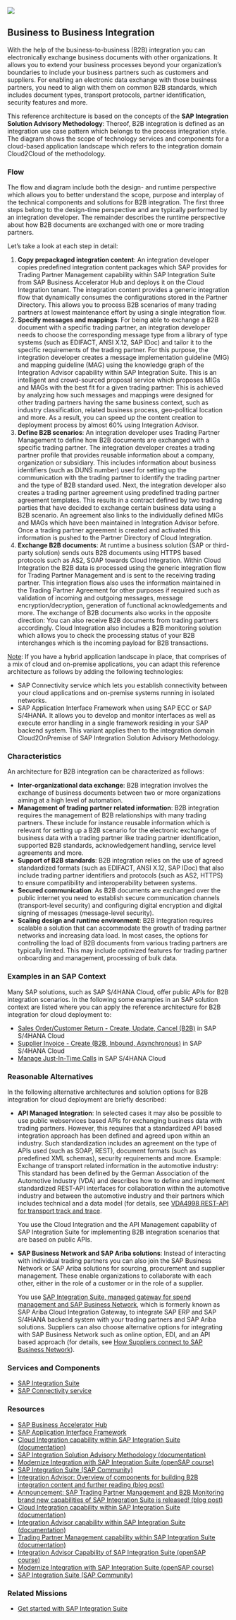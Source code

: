 <!-- dc-ref-arch-metadata : 
    {
        "id": "ref-arch-b2b-integration",
        "name": "Business to Business Integration",
        "shortDescription": "With the help of the business-to-business (B2B) integration you can electronically exchange business documents with other organizations.",
        "archDiagramLink": "images/ref-arch-b2b-integration.png",
        "tags": "Integration, b2b, edi, trading partner, edifact, isa-m, process integration style, cloud2cloud, sap integration suite, trading partner management, integration advisor",
        "category": "Integration"
    }
dc-ref-arch-metadata  -->
![](images/ref-arch-b2b-integration.png)
<!-- dc-ref-arch-detail-page-start -->
## **Business to Business Integration**
With the help of the business-to-business (B2B) integration you can electronically exchange business documents with other organizations. It allows you to extend your business processes beyond your organization’s boundaries to include your business partners such as customers and suppliers. For enabling an electronic data exchange with those business partners, you need to align with them on common B2B standards, which includes document types, transport protocols, partner identification, security features and more.

This reference architecture is based on the concepts of the **SAP Integration Solution Advisory Methodology**: Thereof, B2B integration is defined as an integration use case pattern which belongs to the process integration style. The diagram shows the scope of technology services and components for a cloud-based application landscape which refers to the integration domain Cloud2Cloud of the methodology. 

### Flow
The flow and diagram include both the design- and runtime perspective which allows you to better understand the scope, purpose and interplay of the technical components and solutions for B2B integration. The first three steps belong to the design-time perspective and are typically performed by an integration developer. The remainder describes the runtime perspective about how B2B documents are exchanged with one or more trading partners.

Let’s take a look at each step in detail:

1.	**Copy prepackaged integration content**: An integration developer copies predefined integration content packages which SAP provides for Trading Partner Management capability within SAP Integration Suite from SAP Business Accelerator Hub and deploys it on the Cloud Integration tenant. The integration content provides a generic integration flow that dynamically consumes the configurations stored in the Partner Directory. This allows you to process B2B scenarios of many trading partners at lowest maintenance effort by using a single integration flow.
2.	**Specify messages and mappings**: For being able to exchange a B2B document with a specific trading partner, an integration developer needs to choose the corresponding message type from a library of type systems (such as EDIFACT, ANSI X.12, SAP IDoc) and tailor it to the specific requirements of the trading partner. For this purpose, the integration developer creates a message implementation guideline (MIG) and mapping guideline (MAG) using the knowledge graph of the Integration Advisor capability within SAP Integration Suite. This is an intelligent and crowd-sourced proposal service which proposes MIGs and MAGs with the best fit for a given trading partner: This is achieved by analyzing how such messages and mappings were designed for other trading partners having the same business context, such as industry classification, related business process, geo-political location and more. As a result, you can speed up the content creation to deployment process by almost 60% using Integration Advisor.
3.	**Define B2B scenarios**: An integration developer uses Trading Partner Management to define how B2B documents are exchanged with a specific trading partner. The integration developer creates a trading partner profile that provides reusable information about a company, organization or subsidiary. This includes information about business identifiers (such as DUNS number) used for setting up the communication with the trading partner to identify the trading partner and the type of B2B standard used. Next, the integration developer also creates a trading partner agreement using predefined trading partner agreement templates. This results in a contract defined by two trading parties that have decided to exchange certain business data using a B2B scenario. An agreement also links to the individually defined MIGs and MAGs which have been maintained in Integration Advisor before. Once a trading partner agreement is created and activated this information is pushed to the Partner Directory of Cloud Integration.
4.	**Exchange B2B documents**: At runtime a business solution (SAP or third-party solution) sends outs B2B documents using HTTPS based protocols such as AS2, SOAP towards Cloud Integration. Within Cloud Integration the B2B data is processed using the generic integration flow for Trading Partner Management and is sent to the receiving trading partner. This integration flows also uses the information maintained in the Trading Partner Agreement for other purposes if required such as validation of incoming and outgoing messages, message encryption/decryption, generation of functional acknowledgements and more. The exchange of B2B documents also works in the opposite direction: You can also receive B2B documents from trading partners accordingly.
Cloud Integration also includes a B2B monitoring solution which allows you to check the processing status of your B2B interchanges which is the incoming payload for B2B transactions.

<ins>Note</ins>: If you have a hybrid application landscape in place, that comprises of a mix of cloud and on-premise applications, you can adapt this reference architecture as follows by adding the following technologies:
- SAP Connectivity service which lets you establish connectivity between your cloud applications and on-premise systems running in isolated networks.
- SAP Application Interface Framework when using SAP ECC or SAP S/4HANA. It allows you to develop and monitor interfaces as well as execute error handling in a single framework residing in your SAP backend system.
This variant applies then to the integration domain Cloud2OnPremise of SAP Integration Solution Advisory Methodology.

### Characteristics
An architecture for B2B integration can be characterized as follows:
- **Inter-organizational data exchange**: B2B integration involves the exchange of business documents between two or more organizations aiming at a high level of automation.
- **Management of trading partner related information**: B2B integration requires the management of B2B relationships with many trading partners. These include for instance reusable information which is relevant for setting up a B2B scenario for the electronic exchange of business data with a trading partner like trading partner identification, supported B2B standards, acknowledgement handling, service level agreements and more.
- **Support of B2B standards**: B2B integration relies on the use of agreed standardized formats (such as EDIFACT, ANSI X.12, SAP IDoc) that also include trading partner identifiers and protocols (such as AS2, HTTPS) to ensure compatibility and interoperability between systems.
- **Secured communication**: As B2B documents are exchanged over the public internet you need to establish secure communication channels (transport-level security) and configuring digital encryption and digital signing of messages (message-level security).
- **Scaling design and runtime environment**: B2B integration requires scalable a solution that can accommodate the growth of trading partner networks and increasing data load. In most cases, the options for controlling the load of B2B documents from various trading partners are typically limited. This may include optimized features for trading partner onboarding and management, processing of bulk data.

### Examples in an SAP Context
Many SAP solutions, such as SAP S/4HANA Cloud, offer public APIs for B2B integration scenarios. In the following some examples in an SAP solution context are listed where you can apply the reference architecture for B2B integration for cloud deployment to:
- [Sales Order/Customer Return - Create, Update, Cancel (B2B)](https://help.sap.com/docs/SAP_S4HANA_CLOUD/03c04db2a7434731b7fe21dca77440da/4261582b6ca44d008c72be11b9a400e2.html?q=%22EDI%22%20Sales&locale=en-US) in SAP S/4HANA Cloud
- [Supplier Invoice - Create (B2B, Inbound, Asynchronous)](https://help.sap.com/docs/SAP_S4HANA_CLOUD/03c04db2a7434731b7fe21dca77440da/4261582b6ca44d008c72be11b9a400e2.html?q=%22EDI%22%20Sales&locale=en-US) in SAP S/4HANA Cloud 
- [Manage Just-In-Time Calls](https://help.sap.com/docs/SAP_S4HANA_CLOUD/d35113ee62644d3abee1aaec148291d9/2963c5246b334cca8787cc1aa4cd587c.html?q=%22EDI%22%20Just&locale=en-US) in SAP S/4HANA Cloud 

### Reasonable Alternatives
In the following alternative architectures and solution options for B2B integration for cloud deployment are briefly described:
- **API Managed Integration**: In selected cases it may also be possible to use public webservices based APIs for exchanging business data with trading partners. However, this requires that a standardized API based integration approach has been defined and agreed upon within an industry. Such standardization includes an agreement on the type of APIs used (such as SOAP, REST), document formats (such as predefined XML schemas), security requirements and more.
Example: Exchange of transport related information in the automotive industry:
This standard has been defined by the German Association of the Automotive Industry (VDA) and describes how to define and implement standardized REST-API interfaces for collaboration within the automotive industry and between the automotive industry and their partners which includes technical and a data model (for details, see [VDA4998 REST-API for transport track and trace](https://www.vda.de/en/news/publications/publication/vda-4998---rest-api-for-transport-track---trace---v1.0--2021-06).

    You use the Cloud Integration and the API Management capability of SAP Integration Suite for implementing B2B integration scenarios that are based on public APIs.


- **SAP Business Network and SAP Ariba solutions**: Instead of interacting with individual trading partners you can also join the SAP Business Network or SAP Ariba solutions for sourcing, procurement and supplier management. These enable organizations to collaborate with each other, either in the role of a customer or in the role of a supplier.

    You use [SAP Integration Suite, managed gateway for spend management and SAP Business Network](https://help.sap.com/docs/sisgw?locale=en-US), which is formerly known as SAP Ariba Cloud Integration Gateway, to integrate SAP ERP and SAP S/4HANA backend system with your trading partners and SAP Ariba solutions. Suppliers can also choose alternative options for integrating with SAP Business Network such as online option, EDI, and an API based approach (for details, see [How Suppliers connect to SAP Business Network](https://help.sap.com/docs/business-network-for-trading-partners/introduction-to-business-network/how-suppliers-connect-to-sap-business-network?locale=en-US)).
<!-- dc-ref-arch-detail-page-end -->

### Services and Components
<!-- dc-ref-arch-services-start -->
- [SAP Integration Suite](https://discovery-center.cloud.sap/serviceCatalog/integration-suite?region=all)
- [SAP Connectivity service](https://discovery-center.cloud.sap/serviceCatalog/connectivity-service?region=all)
<!-- dc-ref-arch-services-end -->

### Resources
<!-- dc-ref-arch-resources-start -->
- [SAP Business Accelerator Hub](https://hub.sap.com)
- [SAP Application Interface Framework](https://help.sap.com/docs/SAP_APPLICATION_INTERFACE_FRAMEWORK_OVERVIEW)
- [Cloud Integration capability within SAP Integration Suite (documentation)](https://help.sap.com/docs/cloud-integration)
- [SAP Integration Solution Advisory Methodology (documentation)](https://help.sap.com/docs/architecture_guidance/f64ada51d9f44c83a751b96f955aad5a/85bcc8675d3e42718279bf7b87dafc2d.html?locale=en-US)
- [Modernize Integration with SAP Integration Suite (openSAP course)](https://open.sap.com/courses/btp3)
- [SAP Integration Suite (SAP Community)](https://community.sap.com/topics/integration-suite)
-  [Integration Advisor: Overview of components for building B2B integration content and further reading (blog post)](https://blogs.sap.com/2021/09/28/integration-advisor-overview-of-components-for-building-b2b-integration-content-and-further-reading/)
- [Announcement: SAP Trading Partner Management and B2B Monitoring brand new capabilities of SAP Integration Suite is released! (blog post)](https://blogs.sap.com/2021/12/17/announcement-sap-trading-partner-management-and-b2b-monitoring-brand-new-capabilities-of-sap-integration-suite-is-released/)
- [Cloud Integration capability within SAP Integration Suite (documentation)](https://help.sap.com/docs/cloud-integration)
- [Integration Advisor capability within SAP Integration Suite (documentation)](https://help.sap.com/docs/cloud-integration/sap-cloud-integration/sap-integration-advisor?q=SAP%20Integration%20Advisor&locale=en-US)
- [Trading Partner Management capability within SAP Integration Suite (documentation)](https://help.sap.com/docs/cloud-integration/sap-trading-partner-management/sap-trading-partner-management?q=SAP%20Trading%20Partner%20Management&locale=en-US)
- [Integration Advisor Capability of SAP Integration Suite (openSAP course)](https://open.sap.com/courses/s4h20)
- [Modernize Integration with SAP Integration Suite (openSAP course)](https://open.sap.com/courses/btp3)
- [SAP Integration Suite (SAP Community)](https://community.sap.com/topics/integration-suite)
  
<!-- dc-ref-arch-resources-end -->

### Related Missions
<!-- dc-ref-arch-related-missions-start -->
- [Get started with SAP Integration Suite](https://discovery-center.cloud.sap/missiondetail/3258/3327/)
<!-- dc-ref-arch-related-missions-end -->
